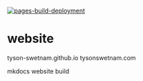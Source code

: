 [![pages-build-deployment](https://github.com/tyson-swetnam/tyson-swetnam/actions/workflows/pages/pages-build-deployment/badge.svg)](https://github.com/tyson-swetnam/tyson-swetnam/actions/workflows/pages/pages-build-deployment)

# website

tyson-swetnam.github.io
tysonswetnam.com

mkdocs website build
